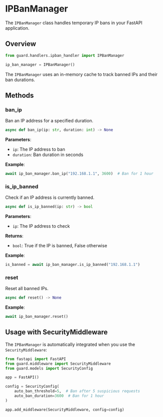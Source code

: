 # IPBanManager

The `IPBanManager` class handles temporary IP bans in your FastAPI application.

## Overview

```python
from guard.handlers.ipban_handler import IPBanManager

ip_ban_manager = IPBanManager()
```

The `IPBanManager` uses an in-memory cache to track banned IPs and their ban durations.

## Methods

### ban_ip

Ban an IP address for a specified duration.

```python
async def ban_ip(ip: str, duration: int) -> None
```

**Parameters**:
- `ip`: The IP address to ban
- `duration`: Ban duration in seconds

**Example**:
```python
await ip_ban_manager.ban_ip("192.168.1.1", 3600)  # Ban for 1 hour
```

### is_ip_banned

Check if an IP address is currently banned.

```python
async def is_ip_banned(ip: str) -> bool
```

**Parameters**:
- `ip`: The IP address to check

**Returns**:
- `bool`: True if the IP is banned, False otherwise

**Example**:
```python
is_banned = await ip_ban_manager.is_ip_banned("192.168.1.1")
```

### reset

Reset all banned IPs.

```python
async def reset() -> None
```

**Example**:
```python
await ip_ban_manager.reset()
```

## Usage with SecurityMiddleware

The `IPBanManager` is automatically integrated when you use the `SecurityMiddleware`:

```python
from fastapi import FastAPI
from guard.middleware import SecurityMiddleware
from guard.models import SecurityConfig

app = FastAPI()

config = SecurityConfig(
    auto_ban_threshold=5,  # Ban after 5 suspicious requests
    auto_ban_duration=3600  # Ban for 1 hour
)

app.add_middleware(SecurityMiddleware, config=config)
``` 